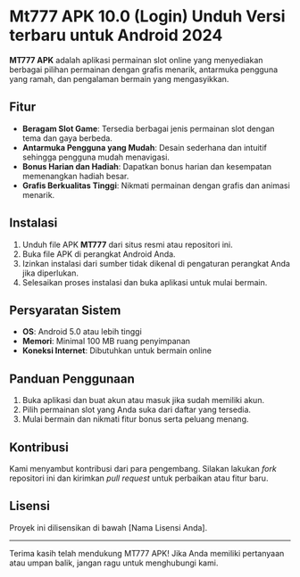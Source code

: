 # Mt777 APK 10.0 (Login) Unduh Versi terbaru untuk Android 2024

**MT777 APK** adalah aplikasi permainan slot online yang menyediakan berbagai pilihan permainan dengan grafis menarik, antarmuka pengguna yang ramah, dan pengalaman bermain yang mengasyikkan. 

## Fitur

- **Beragam Slot Game**: Tersedia berbagai jenis permainan slot dengan tema dan gaya berbeda.
- **Antarmuka Pengguna yang Mudah**: Desain sederhana dan intuitif sehingga pengguna mudah menavigasi.
- **Bonus Harian dan Hadiah**: Dapatkan bonus harian dan kesempatan memenangkan hadiah besar.
- **Grafis Berkualitas Tinggi**: Nikmati permainan dengan grafis dan animasi menarik.

## Instalasi

1. Unduh file APK **MT777** dari situs resmi atau repositori ini.
2. Buka file APK di perangkat Android Anda.
3. Izinkan instalasi dari sumber tidak dikenal di pengaturan perangkat Anda jika diperlukan.
4. Selesaikan proses instalasi dan buka aplikasi untuk mulai bermain.

## Persyaratan Sistem

- **OS**: Android 5.0 atau lebih tinggi
- **Memori**: Minimal 100 MB ruang penyimpanan
- **Koneksi Internet**: Dibutuhkan untuk bermain online

## Panduan Penggunaan

1. Buka aplikasi dan buat akun atau masuk jika sudah memiliki akun.
2. Pilih permainan slot yang Anda suka dari daftar yang tersedia.
3. Mulai bermain dan nikmati fitur bonus serta peluang menang.

## Kontribusi

Kami menyambut kontribusi dari para pengembang. Silakan lakukan *fork* repositori ini dan kirimkan *pull request* untuk perbaikan atau fitur baru.

## Lisensi

Proyek ini dilisensikan di bawah [Nama Lisensi Anda].

---

Terima kasih telah mendukung MT777 APK! Jika Anda memiliki pertanyaan atau umpan balik, jangan ragu untuk menghubungi kami.
